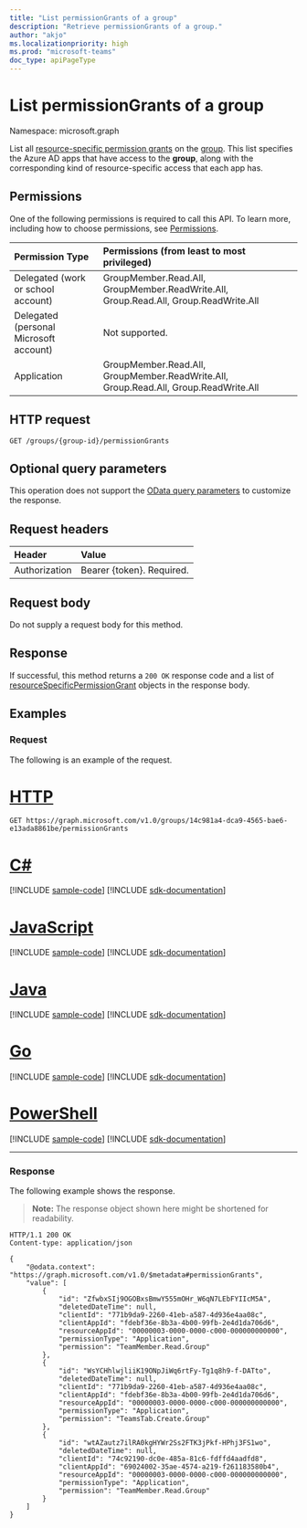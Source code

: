 ```yaml
---
title: "List permissionGrants of a group"
description: "Retrieve permissionGrants of a group."
author: "akjo"
ms.localizationpriority: high
ms.prod: "microsoft-teams"
doc_type: apiPageType
---
```


# List permissionGrants of a group

Namespace: microsoft.graph

List all [resource-specific permission grants](../resources/resourcespecificpermissiongrant.md) on the [group](../resources/group.md). This list specifies the Azure AD apps that have access to the **group**, along with the corresponding kind of resource-specific access that each app has.

## Permissions

One of the following permissions is required to call this API. To learn more, including how to choose permissions, see [Permissions](/graph/permissions-reference).

| Permission Type                        | Permissions (from least to most privileged)                                          |
| :------------------------------------- | :----------------------------------------------------------------------------------- |
| Delegated (work or school account)     | GroupMember.Read.All, GroupMember.ReadWrite.All, Group.Read.All, Group.ReadWrite.All |
| Delegated (personal Microsoft account) | Not supported.                                                                       |
| Application                            | GroupMember.Read.All, GroupMember.ReadWrite.All, Group.Read.All, Group.ReadWrite.All |

## HTTP request
<!-- { "blockType": "ignored" } -->
```http
GET /groups/{group-id}/permissionGrants
```

## Optional query parameters

This operation does not support the [OData query parameters](/graph/query-parameters) to customize the response.

## Request headers

| Header           | Value                      |
| :--------------- | :------------------------- |
| Authorization    | Bearer {token}. Required.  |

## Request body

Do not supply a request body for this method.

## Response

If successful, this method returns a `200 OK` response code and a list of [resourceSpecificPermissionGrant](../resources/resourcespecificpermissiongrant.md) objects in the response body.

## Examples

### Request

The following is an example of the request.


# [HTTP](#tab/http)
<!-- {
  "blockType": "request",
  "name": "group_list_permission_grants"
}-->
```msgraph-interactive
GET https://graph.microsoft.com/v1.0/groups/14c981a4-dca9-4565-bae6-e13ada8861be/permissionGrants
```

# [C#](#tab/csharp)
[!INCLUDE [sample-code](../includes/snippets/csharp/group-list-permission-grants-csharp-snippets.md)]
[!INCLUDE [sdk-documentation](../includes/snippets/snippets-sdk-documentation-link.md)]

# [JavaScript](#tab/javascript)
[!INCLUDE [sample-code](../includes/snippets/javascript/group-list-permission-grants-javascript-snippets.md)]
[!INCLUDE [sdk-documentation](../includes/snippets/snippets-sdk-documentation-link.md)]

# [Java](#tab/java)
[!INCLUDE [sample-code](../includes/snippets/java/group-list-permission-grants-java-snippets.md)]
[!INCLUDE [sdk-documentation](../includes/snippets/snippets-sdk-documentation-link.md)]

# [Go](#tab/go)
[!INCLUDE [sample-code](../includes/snippets/go/group-list-permission-grants-go-snippets.md)]
[!INCLUDE [sdk-documentation](../includes/snippets/snippets-sdk-documentation-link.md)]

# [PowerShell](#tab/powershell)
[!INCLUDE [sample-code](../includes/snippets/powershell/group-list-permission-grants-powershell-snippets.md)]
[!INCLUDE [sdk-documentation](../includes/snippets/snippets-sdk-documentation-link.md)]

---


### Response

The following example shows the response.

>**Note:** The response object shown here might be shortened for readability.
<!-- {
  "blockType": "response",
  "truncated": true,
  "@odata.type": "microsoft.graph.resourceSpecificPermissionGrant"
} -->
```http
HTTP/1.1 200 OK
Content-type: application/json

{
    "@odata.context": "https://graph.microsoft.com/v1.0/$metadata#permissionGrants",
    "value": [
        {
            "id": "ZfwbxSIj9OGOBxsBmwY555mOHr_W6qN7LEbFYIIcM5A",
            "deletedDateTime": null,
            "clientId": "771b9da9-2260-41eb-a587-4d936e4aa08c",
            "clientAppId": "fdebf36e-8b3a-4b00-99fb-2e4d1da706d6",
            "resourceAppId": "00000003-0000-0000-c000-000000000000",
            "permissionType": "Application",
            "permission": "TeamMember.Read.Group"
        },
        {
            "id": "WsYCHhlwjliiK19ONpJiWq6rtFy-Tg1q8h9-f-DATto",
            "deletedDateTime": null,
            "clientId": "771b9da9-2260-41eb-a587-4d936e4aa08c",
            "clientAppId": "fdebf36e-8b3a-4b00-99fb-2e4d1da706d6",
            "resourceAppId": "00000003-0000-0000-c000-000000000000",
            "permissionType": "Application",
            "permission": "TeamsTab.Create.Group"
        },
        {
            "id": "wtAZautz7ilRA0kgHYWr2Ss2FTK3jPkf-HPhj3FS1wo",
            "deletedDateTime": null,
            "clientId": "74c92190-dc0e-485a-81c6-fdffd4aadfd8",
            "clientAppId": "69024002-35ae-4574-a219-f261183580b4",
            "resourceAppId": "00000003-0000-0000-c000-000000000000",
            "permissionType": "Application",
            "permission": "TeamMember.Read.Group"
        }
    ]
}
```
